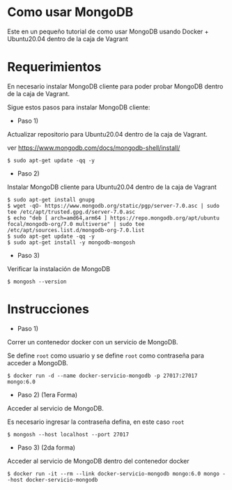 # Como usar MongoDB

Este en un pequeño tutorial de como usar MongoDB usando Docker + Ubuntu20.04 dentro de la caja de Vagrant 

# Requerimientos

En necesario instalar MongoDB cliente para poder probar MongoDB dentro de la caja de Vagrant.

Sigue estos pasos para instalar MongoDB cliente:

- Paso  1)

Actualizar repositorio para Ubuntu20.04 dentro de la caja de Vagrant.

ver https://www.mongodb.com/docs/mongodb-shell/install/

```shell
$ sudo apt-get update -qq -y
```

- Paso  2)

Instalar MongoDB cliente para Ubuntu20.04 dentro de la caja de Vagrant

```shell
$ sudo apt-get install gnupg
$ wget -qO- https://www.mongodb.org/static/pgp/server-7.0.asc | sudo tee /etc/apt/trusted.gpg.d/server-7.0.asc
$ echo "deb [ arch=amd64,arm64 ] https://repo.mongodb.org/apt/ubuntu focal/mongodb-org/7.0 multiverse" | sudo tee /etc/apt/sources.list.d/mongodb-org-7.0.list
$ sudo apt-get update -qq -y
$ sudo apt-get install -y mongodb-mongosh
```

- Paso  3)

Verificar la instalación de MongoDB

```shell
$ mongosh --version
```

# Instrucciones 

- Paso 1)

Correr un contenedor docker con un servicio de MongoDB.

Se define `root` como usuario y se define `root` como contraseña para acceder a MongoDB.

```shell
$ docker run -d --name docker-servicio-mongodb -p 27017:27017 mongo:6.0
```

- Paso 2) (1era Forma)

Acceder al servicio de MongoDB.

Es necesario ingresar la contraseña defina, en este caso ``root``

```shell
$ mongosh --host localhost --port 27017
```

- Paso 3) (2da forma)

Acceder al servicio de MongoDB dentro del contenedor docker

```shell
$ docker run -it --rm --link docker-servicio-mongodb mongo:6.0 mongo --host docker-servicio-mongodb
```